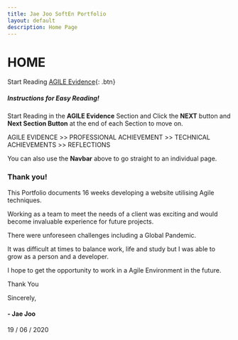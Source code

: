 ```yaml
---
title: Jae Joo SoftEn Portfolio
layout: default
description: Home Page
---
```


# HOME
Start Reading
[AGILE Evidence](userStories.html){: .btn}

##### Instructions for Easy Reading!

Start Reading in the **AGILE Evidence** Section and Click the **NEXT** button and **Next Section Button** at the end of each Section to move on.

AGILE EVIDENCE >> PROFESSIONAL ACHIEVEMENT >> TECHNICAL ACHIEVEMENTS >> REFLECTIONS

You can also use the **Navbar** above to go straight to an individual page.

### Thank you!

This Portfolio documents 16 weeks developing a website utilising Agile techniques.

Working as a team to meet the needs of a client was exciting and would become invaluable experience for future projects.

There were unforeseen challenges including a Global Pandemic. 

It was difficult at times to balance work, life and study but I was able to grow as a person and a developer.

I hope to get the opportunity to work in a Agile Environment in the future.

Thank You

Sincerely,

#### - Jae Joo 
19 / 06 / 2020 